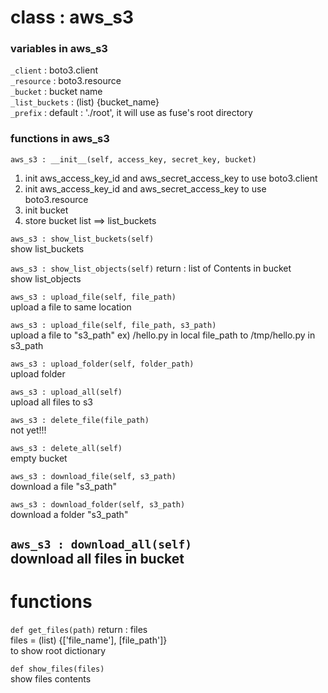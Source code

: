 # class : aws\_s3

### variables in aws\_s3  
```_client``` : boto3.client</br>
```_resource``` : boto3.resource</br>
```_bucket``` : bucket name</br>
```_list_buckets``` : (list) {bucket_name}</br>
```_prefix``` : default : './root', it will use as fuse's root directory</br>
  
### functions in aws\_s3
```aws_s3 : __init__(self, access_key, secret_key, bucket)```</br>
1. init aws_access_key_id and aws_secret_access_key to use boto3.client</br>
2. init aws_access_key_id and aws_secret_access_key to use boto3.resource</br>
3. init bucket
4. store bucket list ==> list\_buckets</br>
  

```aws_s3 : show_list_buckets(self)```</br>
show list_buckets</br>


```aws_s3 : show_list_objects(self)``` return : list of Contents in bucket</br>
show list_objects</br>

  
```aws_s3 : upload_file(self, file_path)```</br>
upload a file to same location</br>
  

```aws_s3 : upload_file(self, file_path, s3_path)```</br>
upload a file to "s3_path" ex) /hello.py in local file_path to /tmp/hello.py in s3_path</br>

  
```aws_s3 : upload_folder(self, folder_path)```</br>
upload folder</br>


```aws_s3 : upload_all(self)```</br>
upload all files to s3</br>


```aws_s3 : delete_file(file_path)```</br>
not yet!!!</br>


```aws_s3 : delete_all(self)```</br>
empty bucket</br>


```aws_s3 : download_file(self, s3_path)```</br>
download a file "s3_path"</br>


```aws_s3 : download_folder(self, s3_path)```</br>
download a folder "s3_path"</br>


```aws_s3 : download_all(self)```</br>
download all files in bucket</br>
-------------------------------------------------------
# functions
```def get_files(path)``` return : files</br>
files = (list) {['file_name'], [file_path']}</br>
to show root dictionary</br>
 

```def show_files(files)```</br>
show files contents


